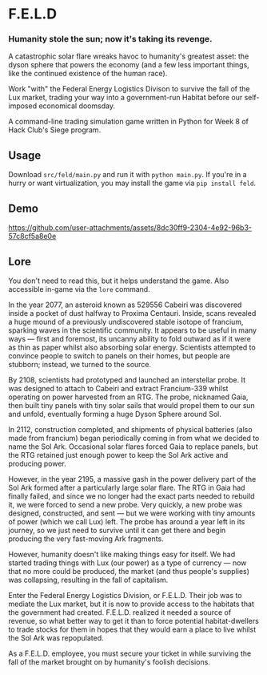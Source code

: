 # F.E.L.D
### Humanity stole the sun; now it's taking its revenge.
A catastrophic solar flare wreaks havoc to humanity's greatest asset: the dyson sphere that powers the economy (and a few less important things, like the continued existence of the human race).

Work "with" the Federal Energy Logistics Divison to survive the fall of the Lux market, trading your way into a government-run Habitat before our self-imposed economical doomsday.

A command-line trading simulation game written in Python for Week 8 of Hack Club's Siege program.

## Usage
Download `src/feld/main.py` and run it with `python main.py`. If you're in a hurry or want virtualization, you may install the game via `pip install feld`.

## Demo
https://github.com/user-attachments/assets/8dc30ff9-2304-4e92-96b3-57c8cf5a8e0e

## Lore
You don't need to read this, but it helps understand the game. Also accessible in-game via the `lore` command.

In the year 2077, an asteroid known as 529556 Cabeiri was discovered inside a pocket of dust halfway to Proxima Centauri. Inside, scans revealed a huge mound of a previously undiscovered stable isotope of francium, sparking waves in the scientific community. It appears to be useful in many ways — first and foremost, its uncanny ability to fold outward as if it were as thin as paper whilst also absorbing solar energy. Scientists attempted to convince people to switch to panels on their homes, but people are stubborn; instead, we turned to the source.

By 2108, scientists had prototyped and launched an interstellar probe. It was designed to attach to Cabeiri and extract Francium-339 whilst operating on power harvested from an RTG. The probe, nicknamed Gaia, then built tiny panels with tiny solar sails that would propel them to our sun and unfold, eventually forming a huge Dyson Sphere around Sol.

In 2112, construction completed, and shipments of physical batteries (also made from francium) began periodically coming in from what we decided to name the Sol Ark. Occasional solar flares forced Gaia to replace panels, but the RTG retained just enough power to keep the Sol Ark active and producing power.

However, in the year 2195, a massive gash in the power delivery part of the Sol Ark formed after a particularly large solar flare. The RTG in Gaia had finally failed, and since we no longer had the exact parts needed to rebuild it, we were forced to send a new probe. Very quickly, a new probe was designed, constructed, and sent — but we were working with tiny amounts of power (which we call Lux) left. The probe has around a year left in its journey, so we just need to survive until it can get there and begin producing the very fast-moving Ark fragments.

However, humanity doesn't like making things easy for itself. We had started trading things with Lux (our power) as a type of currency — now that no more could be produced, the market (and thus people's supplies) was collapsing, resulting in the fall of capitalism.

Enter the Federal Energy Logistics Division, or F.E.L.D. Their job was to mediate the Lux market, but it is now to provide access to the habitats that the government had created. F.E.L.D. realized it needed a source of revenue, so what better way to get it than to force potential habitat-dwellers to trade stocks for them in hopes that they would earn a place to live whilst the Sol Ark was repopulated.

As a F.E.L.D. employee, you must secure your ticket in while surviving the fall of the market brought on by humanity's foolish decisions.
